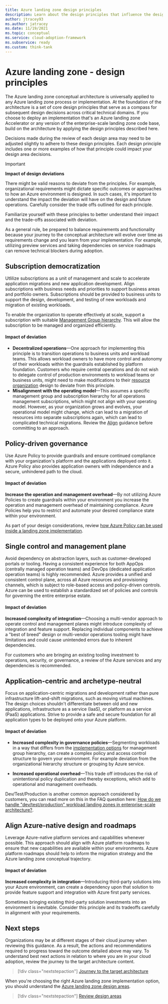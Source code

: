 ```yaml
---
title: Azure landing zone design principles
description: Learn about the design principles that influence the design areas for enterprise-scale landing zone implementations
author: jtracey93
ms.author: jatracey
ms.date: 11/19/2021
ms.topic: conceptual
ms.service: cloud-adoption-framework
ms.subservice: ready
ms.custom: think-tank
---
```


# Azure landing zone - design principles

The Azure landing zone conceptual architecture is universally applied to any Azure landing zone process or implementation. At the foundation of the architecture is a set of core design principles that serve as a compass for subsequent design decisions across critical technical domains. If you choose to deploy an implementation that's an Azure landing zone Accelerator or any version of the enterprise-scale landing zone code base, build on the architecture by applying the design principles described here. 

Decisions made during the review of each design area may need to be adjusted slightly to adhere to these design principles. Each design principle includes one or more examples of how that principle could impact your design area decisions.

> [!IMPORTANT] 
> **Impact of design deviations** 
>
> There might be valid reasons to deviate from the principles. For example, organizational requirements might dictate specific outcomes or approaches to how an Azure environment is designed. In such cases, it's important to understand the impact the deviation will have on the design and future operations. Carefully consider the trade offs outlined for each principle.

Familiarize yourself with these principles to better understand their impact and the trade-offs associated with deviation.

As a general rule, be prepared to balance requirements and functionality because your journey to the  conceptual architecture will evolve over time as requirements change and you learn from your implementation. For example, utilizing preview services and taking dependencies on service roadmaps can remove technical blockers during adoption.

## Subscription democratization

Utlilize subscriptions as a unit of management and scale to accelerate application migrations and new application development. Align subscriptions with business needs and priorities to support business areas and portfolio owners. Subscriptions should be provided to business units to support the design, development, and testing of new workloads and migration of existing workloads. 

To enable the organization to operate effectively at scale, support a subscription with suitable [Management Group hierarchy](./../landing-zone/design-area/resource-org-management-groups.md). This will allow the subscription to be managed and organized efficiently.

#### Impact of deviation
- **Decentralized operations**&mdash;One approach for implementing this principle is to transition operations to business units and workload teams. This allows workload owners to have more control and autonomy of their workloads within the guardrails established by platform foundation. Customers who require central operations and do not wish to delegate control of production environments to workload teams or business units, might need to make modifications to their [resource organization](./../landing-zone/design-area/resource-org.md) design to deviate from this principle.
- **Misalignment with the operating model**&mdash;This assumes a specific management group and subscription hierarchy for all operations management subscriptions, which might not align with your operating model. However, as your organization grows and evolves, your operational model might change, which can lead to a migration of resources into separate subscriptions again, which can lead to complicated technical migrations. Review the [Align](../../ready/enterprise-scale/transition.md) guidance before committing to an approach.

## Policy-driven governance

Use Azure Policy to provide guardrails and ensure continued compliance with your organization's platform and the applications deployed onto it. Azure Policy also provides application owners with independence and a secure, unhindered path to the cloud.

#### Impact of deviation

**Increase the operation and management overhead**&mdash;By not utilizing Azure Policies to create guardrails within your environment you increase the operation and management overhead of maintaining compliance. Azure Policies help you to restrict and automate your desired compliance state within your environment. 

As part of your design considerations, review [how Azure Policy can be used inside a landing zone implementation](../../ready/enterprise-scale/dine-guidance.md). 

## Single control and management plane

Avoid dependency on abstraction layers, such as customer-developed portals or tooling. Having a consistent experience for both AppOps (centrally managed operation teams) and DevOps (dedicated application operation teams) is highly recommended. Azure provides a unified and consistent control plane, across all Azure resources and provisioning channels, which is subject to role-based access and policy-driven controls. Azure can be used to establish a standardized set of policies and controls for governing the entire enterprise estate.

#### Impact of deviation

**Increased complexity of integration**&mdash;Choosing a multi-vendor approach to operate control and management planes might introduce complexity of integration and feature support. Replacing individual components to achieve a "best of breed" design or multi-vendor operations tooling might have limitations and could cause unintended errors due to inherent dependencies. 

For customers who are bringing an existing tooling investment to operations, security, or governance, a review of the Azure services and any dependencies is recommended.


## Application-centric and archetype-neutral

Focus on application-centric migrations and development rather than pure infrastructure lift-and-shift migrations, such as moving virtual machines. The design choices shouldn't differentiate between old and new applications, infrastructure as a service (IaaS), or platform as a service (PaaS) applications. Strive to provide a safe and secure foundation for all application types to be deployed onto your Azure platform.

#### Impact of deviation

- **Increased complexity in governance policies**&mdash;Segmenting workloads in a way that differs from the [implementation options](implementation-options.md) for management group hierarchy, can create a complex policy and access control structure to govern your environment. For example deviation from the organizational hierarchy structure or grouping by Azure service.

- **Increased operational overhead**&mdash;This trade off introduces the risk of unintentional policy duplication and thereby exceptions, which add to operational and management overheads.

Dev/Test/Production is another common approach considered by customers, you can read more on this in the FAQ question here: [How do we handle "dev/test/production" workload landing zones in enterprise-scale architecture?](../../ready/enterprise-scale/faq.md#how-do-we-handle-devtestproduction-workload-landing-zones-in-enterprise-scale-architecture).


## Align Azure-native design and roadmaps

Leverage Azure-native platform services and capabilities whenever possible. This approach should align with Azure platform roadmaps to ensure that new capabilities are available within your environments. Azure platform roadmaps should help to inform the migration strategy and the Azure landing zone conceptual trajectory.

#### Impact of deviation

**Increased complexity in integration**&mdash;Introducing third-party solutions into your Azure environment, can create a dependency upon that solution to provide feature support and integration with Azure first party services. 

Sometimes bringing existing third-party solution investments into an environment is inevitable. Consider this principle and its tradeoffs carefully in alignment with your requirements. 

## Next steps

Organizations may be at different stages of their cloud journey when reviewing this guidance. As a result, the actions and recommendations required to progress toward the outcome detailed above may vary. To understand best next actions in relation to where you are in your cloud adoption, review the journey to the target architecture content.

> [!div class="nextstepaction"]
> [Journey to the target architecture](./landing-zone-journey.md)

When you're choosing the right Azure landing zone implementation option, you should understand the [Azure landing zone design areas](./design-areas.md).

> [!div class="nextstepaction"]
> [Review design areas](./design-areas.md)
